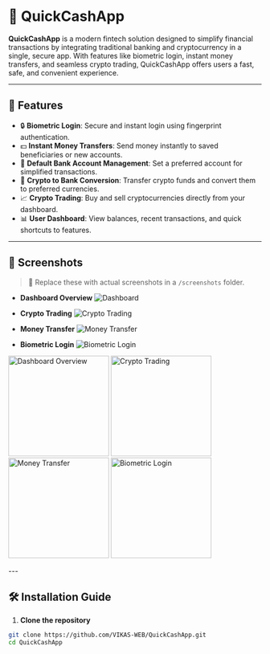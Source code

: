 # 💸 QuickCashApp

**QuickCashApp** is a modern fintech solution designed to simplify financial transactions by integrating traditional banking and cryptocurrency in a single, secure app. With features like biometric login, instant money transfers, and seamless crypto trading, QuickCashApp offers users a fast, safe, and convenient experience.

---

## 🚀 Features

- 🔒 **Biometric Login**: Secure and instant login using fingerprint authentication.
- 💵 **Instant Money Transfers**: Send money instantly to saved beneficiaries or new accounts.
- 🏦 **Default Bank Account Management**: Set a preferred account for simplified transactions.
- 🔁 **Crypto to Bank Conversion**: Transfer crypto funds and convert them to preferred currencies.
- 📈 **Crypto Trading**: Buy and sell cryptocurrencies directly from your dashboard.
- 📊 **User Dashboard**: View balances, recent transactions, and quick shortcuts to features.

---

## 📱 Screenshots

> 📸 Replace these with actual screenshots in a `/screenshots` folder.

- **Dashboard Overview**
  ![Dashboard](ScreenShots/image1.png)

- **Crypto Trading**
  ![Crypto Trading](ScreenShots/image2.png)

- **Money Transfer**
  ![Money Transfer](ScreenShots/image3.png)

- **Biometric Login**
  ![Biometric Login](ScreenShots/image4.png)
  
<p float="left">
  <img src="ScreenShots/image1.png" width="200" alt="Dashboard Overview" />
  <img src="ScreenShots/image2.png" width="200" alt="Crypto Trading" />
  <img src="ScreenShots/image3.png" width="200" alt="Money Transfer" />
  <img src="ScreenShots/image4.png" width="200" alt="Biometric Login" />
</p>
---

## 🛠️ Installation Guide

1. **Clone the repository**

```bash
git clone https://github.com/VIKAS-WEB/QuickCashApp.git
cd QuickCashApp
